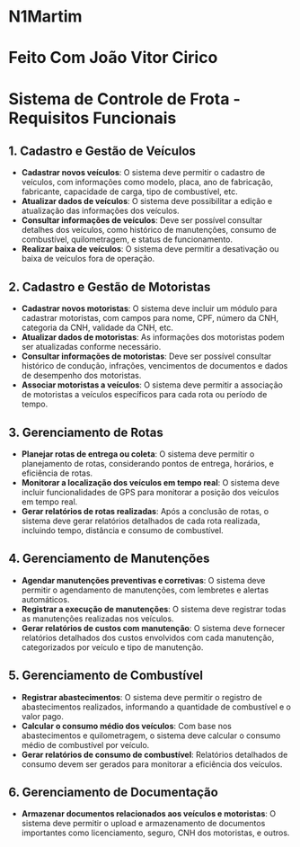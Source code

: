 # N1Martim
# Feito Com João Vitor Cirico

# Sistema de Controle de Frota - Requisitos Funcionais

## 1. Cadastro e Gestão de Veículos
- **Cadastrar novos veículos**: O sistema deve permitir o cadastro de veículos, com informações como modelo, placa, ano de fabricação, fabricante, capacidade de carga, tipo de combustível, etc.
- **Atualizar dados de veículos**: O sistema deve possibilitar a edição e atualização das informações dos veículos.
- **Consultar informações de veículos**: Deve ser possível consultar detalhes dos veículos, como histórico de manutenções, consumo de combustível, quilometragem, e status de funcionamento.
- **Realizar baixa de veículos**: O sistema deve permitir a desativação ou baixa de veículos fora de operação.

## 2. Cadastro e Gestão de Motoristas
- **Cadastrar novos motoristas**: O sistema deve incluir um módulo para cadastrar motoristas, com campos para nome, CPF, número da CNH, categoria da CNH, validade da CNH, etc.
- **Atualizar dados de motoristas**: As informações dos motoristas podem ser atualizadas conforme necessário.
- **Consultar informações de motoristas**: Deve ser possível consultar histórico de condução, infrações, vencimentos de documentos e dados de desempenho dos motoristas.
- **Associar motoristas a veículos**: O sistema deve permitir a associação de motoristas a veículos específicos para cada rota ou período de tempo.

## 3. Gerenciamento de Rotas
- **Planejar rotas de entrega ou coleta**: O sistema deve permitir o planejamento de rotas, considerando pontos de entrega, horários, e eficiência de rotas.
- **Monitorar a localização dos veículos em tempo real**: O sistema deve incluir funcionalidades de GPS para monitorar a posição dos veículos em tempo real.
- **Gerar relatórios de rotas realizadas**: Após a conclusão de rotas, o sistema deve gerar relatórios detalhados de cada rota realizada, incluindo tempo, distância e consumo de combustível.

## 4. Gerenciamento de Manutenções
- **Agendar manutenções preventivas e corretivas**: O sistema deve permitir o agendamento de manutenções, com lembretes e alertas automáticos.
- **Registrar a execução de manutenções**: O sistema deve registrar todas as manutenções realizadas nos veículos.
- **Gerar relatórios de custos com manutenção**: O sistema deve fornecer relatórios detalhados dos custos envolvidos com cada manutenção, categorizados por veículo e tipo de manutenção.

## 5. Gerenciamento de Combustível
- **Registrar abastecimentos**: O sistema deve permitir o registro de abastecimentos realizados, informando a quantidade de combustível e o valor pago.
- **Calcular o consumo médio dos veículos**: Com base nos abastecimentos e quilometragem, o sistema deve calcular o consumo médio de combustível por veículo.
- **Gerar relatórios de consumo de combustível**: Relatórios detalhados de consumo devem ser gerados para monitorar a eficiência dos veículos.

## 6. Gerenciamento de Documentação
- **Armazenar documentos relacionados aos veículos e motoristas**: O sistema deve permitir o upload e armazenamento de documentos importantes como licenciamento, seguro, CNH dos motoristas, e outros.
